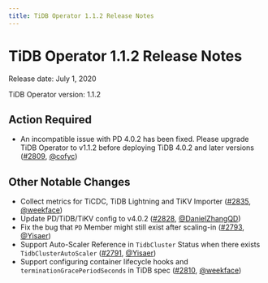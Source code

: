 ```yaml
---
title: TiDB Operator 1.1.2 Release Notes
---
```


# TiDB Operator 1.1.2 Release Notes

Release date: July 1, 2020

TiDB Operator version: 1.1.2

## Action Required

- An incompatible issue with PD 4.0.2 has been fixed. Please upgrade TiDB Operator to v1.1.2 before deploying TiDB 4.0.2 and later versions ([#2809](https://github.com/pingcap/tidb-operator/pull/2809), [@cofyc](https://github.com/cofyc))

## Other Notable Changes

- Collect metrics for TiCDC, TiDB Lightning and TiKV Importer ([#2835](https://github.com/pingcap/tidb-operator/pull/2835), [@weekface](https://github.com/weekface))
- Update PD/TiDB/TiKV config to v4.0.2 ([#2828](https://github.com/pingcap/tidb-operator/pull/2828), [@DanielZhangQD](https://github.com/DanielZhangQD))
- Fix the bug that `PD` Member might still exist after scaling-in ([#2793](https://github.com/pingcap/tidb-operator/pull/2793), [@Yisaer](https://github.com/Yisaer))
- Support Auto-Scaler Reference in `TidbCluster` Status when there exists `TidbClusterAutoScaler` ([#2791](https://github.com/pingcap/tidb-operator/pull/2791), [@Yisaer](https://github.com/Yisaer))
- Support configuring container lifecycle hooks and `terminationGracePeriodSeconds` in TiDB spec ([#2810](https://github.com/pingcap/tidb-operator/pull/2810), [@weekface](https://github.com/weekface))
